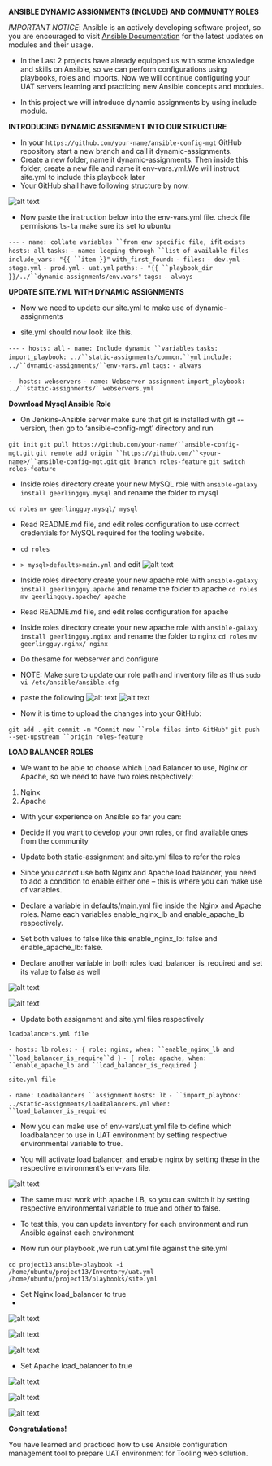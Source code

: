 **ANSIBLE DYNAMIC ASSIGNMENTS (INCLUDE) AND COMMUNITY ROLES**

*IMPORTANT NOTICE*: Ansible is an actively developing software project, so you are encouraged to visit [Ansible Documentation](https://www.https://docs.ansible.com) for the latest updates on modules and their usage.

- In the Last 2 projects have already equipped us with some knowledge and skills on Ansible, so we can perform configurations using playbooks, roles and imports. Now we will continue configuring your UAT servers learning and practicing new Ansible concepts and modules.

- In this project we will introduce dynamic assignments by using include module.

**INTRODUCING DYNAMIC ASSIGNMENT INTO OUR STRUCTURE**

- In your `https://github.com/your-name/ansible-config-mgt` GitHub repository start a new branch and call it dynamic-assignments.
- Create a new folder, name it dynamic-assignments. Then inside this folder, create a new file and name it env-vars.yml.We will instruct site.yml to include this playbook later
- Your GitHub shall have following structure by now.

![alt text](./images/prj13.PNG)

- Now paste the instruction below into the env-vars.yml file. check file permisions `ls-la` make sure its set to ubuntu

`---`
`- name: collate variables ``from env specific file, if`it `exists`
  `hosts: all`
 `tasks:`
    `- name: looping through ``list of available files`
      `include_vars: "{{ ``item }}"`
      `with_first_found:`
        `- files:`
            `- dev.yml`
           `- stage.yml`
            `- prod.yml`
           `- uat.yml`
         `paths:`
           `- "{{ ``playbook_dir }}/../``dynamic-assignmen`t`s/env.vars"`
      `tags:`
       `- always`

**UPDATE SITE.YML WITH DYNAMIC ASSIGNMENTS**

- Now we need to update our site.yml to make use of dynamic-assignments

- site.yml should now look like this.

`---`
`- hosts: all`
`- name: Include dynamic ``variables`
  `tasks:`
  `import_playbook: ../``static-assignments/common.``yml`
  `include: ../``dynamic-assignments/``env-vars.yml`
  `tags:`
    `- always`

`-  hosts: webservers`
`- name: Webserver assignment`
  `import_playbook: ../``static-assignments/``webservers.yml`

**Download Mysql Ansible Role**

- On Jenkins-Ansible server make sure that git is installed with git --version, then go to ‘ansible-config-mgt’ directory and run

`git init`
`git pull https://github.com/your-name/``ansible-config-mgt.git`
`git remote add origin ``https://github.com/``<your-name>/``ansible-config-mgt.git`
`git branch roles-feature`
`git switch roles-feature`

- Inside roles directory create your new MySQL role with `ansible-galaxy install geerlingguy.mysql` and rename the folder to mysql

`cd roles`
`mv geerlingguy.mysql/ mysql`

- Read README.md file, and edit roles configuration to use correct credentials for MySQL required for the tooling website.
- `cd roles`
- `> mysql>defaults>main.yml` and edit
![alt text](./images/mysql%20main.PNG)

- Inside roles directory create your new apache role with `ansible-galaxy install geerlingguy.apache` and rename the folder to apache
`cd roles`
`mv geerlingguy.apache/ apache`

- Read README.md file, and edit roles configuration for apache

- Inside roles directory create your new apache role with `ansible-galaxy install geerlingguy.nginx` and rename the folder to nginx
`cd roles`
`mv geerlingguy.nginx/ nginx`

- Do thesame for webserver and configure

- NOTE: Make sure to update our role path and inventory file as thus
`sudo vi /etc/ansible/ansible.cfg`
- paste the following
![alt text](./images/inventory.PNG)
![alt text](./images/role%20path.PNG)

- Now it is time to upload the changes into your GitHub:

`git add .`
`git commit -m "Commit new ``role files into GitHub"`
`git push --set-upstream ``origin roles-feature`

**LOAD BALANCER ROLES**

- We want to be able to choose which Load Balancer to use, Nginx or Apache, so we need to have two roles respectively:

1. Nginx
2. Apache

- With your experience on Ansible so far you can: 
- Decide if you want to develop your own roles, or find available ones from the community
- Update both static-assignment and site.yml files to refer the roles

- Since you cannot use both Nginx and Apache load balancer, you need to add a condition to enable either one – this is where you can make use of variables.

- Declare a variable in defaults/main.yml file inside the Nginx and Apache roles. Name each variables enable_nginx_lb and enable_apache_lb respectively.

- Set both values to false like this enable_nginx_lb: false and enable_apache_lb: false.

- Declare another variable in both roles load_balancer_is_required and set its value to false as well

![alt text](./images/apache%20variable.PNG)

![alt text](./images/nginx%20variable.PNG)


- Update both assignment and site.yml files respectively

`loadbalancers.yml file`

`- hosts: lb`
  `roles:`
    `- { role: nginx, when: ``enable_nginx_lb and ``load_balancer_is_require``d }`
    `- { role: apache, when: ``enable_apache_lb and ``load_balancer_is_required }`

`site.yml file`

`- name: Loadbalancers ``assignment`
       `hosts: lb`
         `- ``import_playbook: ../static-assignments/loadbalancers.yml`
       ` when: ``load_balancer_is_required `

- Now you can make use of env-vars\uat.yml file to define which loadbalancer to use in UAT environment by setting respective environmental variable to true.

- You will activate load balancer, and enable nginx by setting these in the respective environment’s env-vars file.

![alt text](./images/uat.PNG)

- The same must work with apache LB, so you can switch it by setting respective environmental variable to true and other to false.

- To test this, you can update inventory for each environment and run Ansible against each environment

- Now run our playbook ,we run uat.yml file against the site.yml

`cd project13`
`ansible-playbook -i /home/ubuntu/project13/Inventory/uat.yml /home/ubuntu/project13/playbooks/site.yml`

- Set Nginx load_balancer to true
- 
![alt text](./images/nginx%20playbook.PNG)

![alt text](./images/nginx%20install%20lb.PNG)

![alt text](./images/nginx%20work%20lb.PNG)

- Set Apache load_balancer to true

![alt text](./images/apache%20playbook.PNG)

![alt text](./images/apache%20install%20lb.PNG)

![alt text](./images/nginx%20work%20lb.PNG)


**Congratulations!**

You have learned and practiced how to use Ansible configuration management tool to prepare UAT environment for Tooling web solution.